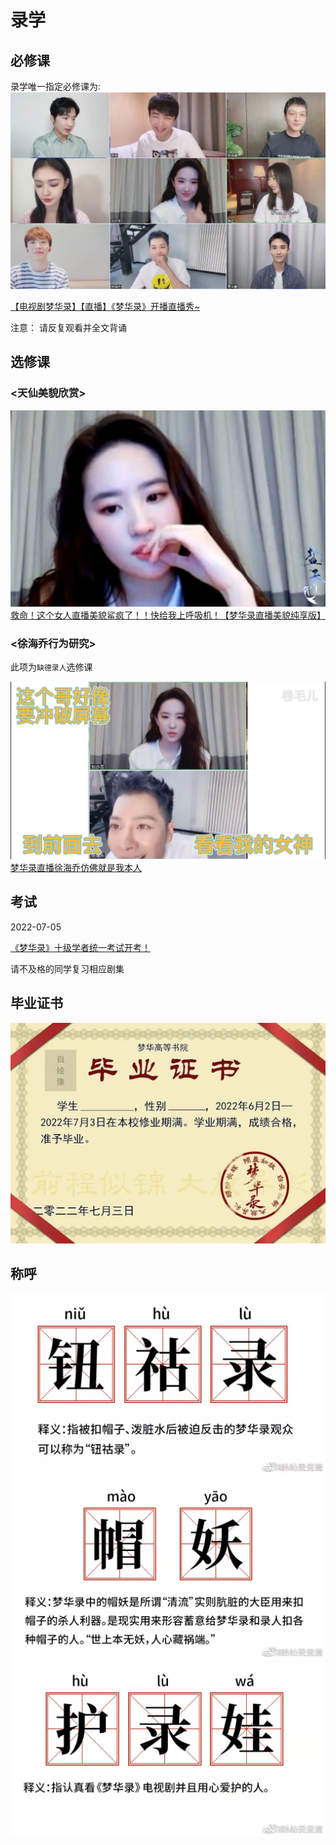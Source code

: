 # 录学

## 必修课

录学唯一指定必修课为:
![](/image/lu/live.jpg)

[【电视剧梦华录】【直播】《梦华录》开播直播秀~](https://www.bilibili.com/video/BV1pA4y1o7UE?share_source=copy_web&vd_source=f736773e8cd672da4192a42087bfe36c)

注意： 请反复观看并全文背诵

## 选修课

### <天仙美貌欣赏>
![](/image/lu/cc.jpg)
[救命！这个女人直播美貌鲨疯了！！快给我上呼吸机！【梦华录直播美貌纯享版】](https://www.bilibili.com/video/BV1La41177Ve?share_source=copy_web&vd_source=f736773e8cd672da4192a42087bfe36c)


### <徐海乔行为研究>

此项为`缺德录人`选修课

![](/image/lu/haiqiao.jpg)
[梦华录直播徐海乔仿佛就是我本人](https://www.bilibili.com/video/BV1er4y1G76v?share_source=copy_web)


## 考试

2022-07-05

[《梦华录》十级学者统一考试开考！](https://www.douban.com/group/topic/270227893/?_i=4572006PbKEZeM,4572039EBOLKYV)

请不及格的同学复习相应剧集


## 毕业证书

![](/image/lu/cert.jpg)



## 称呼




![](/image/lu/nhl.jpg)
![](/image/lu/maoyao.jpg)
![](/image/lu/huluwa.jpg)
